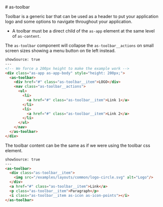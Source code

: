 # as-toolbar

Toolbar is a generic bar that can be used as a header to put your application logo and some options to navigate throughout your application. 

- A toolbar must be a direct child of the `as-app` element at the same level of `as-content`.


The `as-toolbar` component will collapse the `as-toolbar__actions` on small screen sizes showing a menu button on tle left instead.

```html
showSource: true
---
<!-- We force a 200px height to make the example work -->
<div class="as-app as-app-body" style="height: 200px;">
  <as-toolbar>
    <div href="#" class="as-toolbar__item">LOGO</div>
    <nav class="as-toolbar__actions">
      <ul>
        <li>
          <a href="#" class="as-toolbar__item">Link 1</a>
        </li>
        <li>
          <a href="#" class="as-toolbar__item">Link 2</a>
        </li>
      </ul>
    </nav>
  </as-toolbar>
</div>
```

The toolbar content can be the same as if we were using the toolbar css element.

```html
showSource: true
---
<as-toolbar>
  <div class="as-toolbar__item">
    <img src="/examples/layouts/common/logo-circle.svg" alt="Logo"/>
  </div>
  <a href="#" class="as-toolbar__item">Link</a>
  <p class="as-toolbar__item">Paragraph</p>
  <i class="as-toolbar__item as-icon as-icon-points"></i>
</as-toolbar>
```
